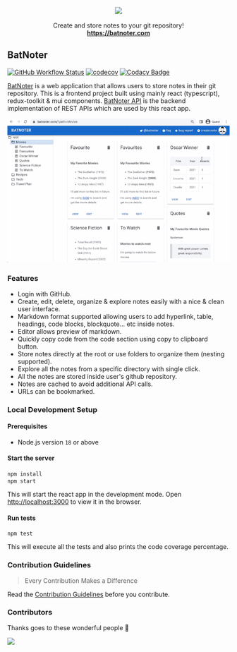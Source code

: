 <p align="center">
  <a href="https://batnoter.com">
    <img src="https://raw.githubusercontent.com/batnoter/batnoter/main/public/logo.svg" width="100">
  </a>

  <p align="center">
    Create and store notes to your git repository!
    <br>
    <a href="https://batnoter.com"><strong>https://batnoter.com</strong></a>
  </p>
</p>

## BatNoter

[![GitHub Workflow Status](https://img.shields.io/github/workflow/status/batnoter/batnoter/Test/main?color=forestgreen)](https://github.com/batnoter/batnoter/actions?query=branch%3Amain)
[![codecov](https://codecov.io/gh/batnoter/batnoter/branch/main/graph/badge.svg?token=P40BDKYDBI)](https://codecov.io/gh/batnoter/batnoter)
[![Codacy Badge](https://app.codacy.com/project/badge/Grade/824dc3f42ddf48f0b99194ea0ef975a7)](https://www.codacy.com/gh/batnoter/batnoter/dashboard?utm_source=github.com&amp;utm_medium=referral&amp;utm_content=batnoter/batnoter&amp;utm_campaign=Badge_Grade)

[BatNoter](https://batnoter.com) is a web application that allows users to store notes in their git repository. This is a frontend project built using mainly react (typescript), redux-toolkit & mui components. [BatNoter API](https://github.com/batnoter/batnoter-api) is the backend implementation of REST APIs which are used by this react app.

<p align="center">
  <kbd><img src="https://raw.githubusercontent.com/batnoter/batnoter/main/public/demo.gif" alt="BatNoter Demo"/></kbd>
</p>

### Features
-   Login with GitHub.
-   Create, edit, delete, organize & explore notes easily with a nice & clean user interface.
-   Markdown format supported allowing users to add hyperlink, table, headings, code blocks, blockquote... etc inside notes.
-   Editor allows preview of markdown.
-   Quickly copy code from the code section using copy to clipboard button.
-   Store notes directly at the root or use folders to organize them (nesting supported).
-   Explore all the notes from a specific directory with single click.
-   All the notes are stored inside user's github repository.
-   Notes are cached to avoid additional API calls.
-   URLs can be bookmarked.

### Local Development Setup

#### Prerequisites
*   Node.js version `18` or above

#### Start the server
```shell
npm install
npm start
```
This will start the react app in the development mode. Open [http://localhost:3000](http://localhost:3000) to view it in the browser.

#### Run tests
```shell
npm test
```
This will execute all the tests and also prints the code coverage percentage.

### Contribution Guidelines
> Every Contribution Makes a Difference

Read the [Contribution Guidelines](CONTRIBUTING.md) before you contribute.

### Contributors
Thanks goes to these wonderful people 🎉

[![](https://opencollective.com/batnoter/contributors.svg?width=890&button=false)](https://github.com/batnoter/batnoter/graphs/contributors)
